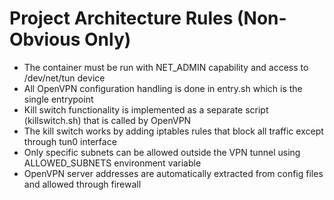 # Project Architecture Rules (Non-Obvious Only)

- The container must be run with NET_ADMIN capability and access to /dev/net/tun device
- All OpenVPN configuration handling is done in entry.sh which is the single entrypoint
- Kill switch functionality is implemented as a separate script (killswitch.sh) that is called by OpenVPN
- The kill switch works by adding iptables rules that block all traffic except through tun0 interface
- Only specific subnets can be allowed outside the VPN tunnel using ALLOWED_SUBNETS environment variable
- OpenVPN server addresses are automatically extracted from config files and allowed through firewall